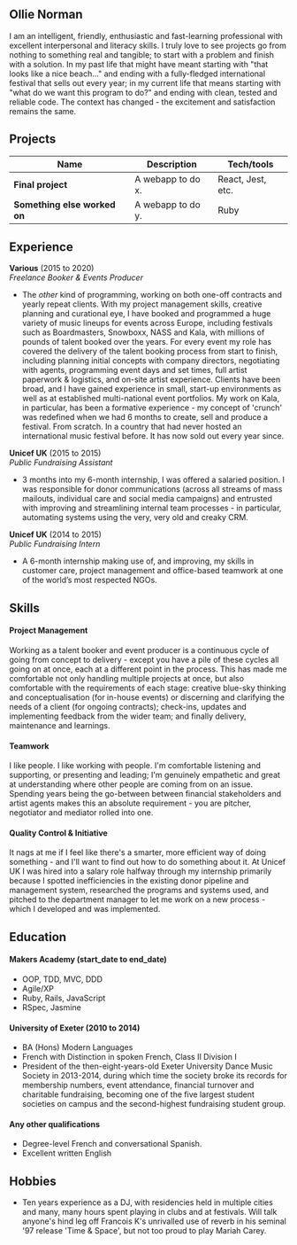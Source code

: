 ## Ollie Norman

I am an intelligent, friendly, enthusiastic and fast-learning professional with excellent interpersonal and literacy skills. I truly love to see projects go from nothing to something real and tangible; to start with a problem and finish with a solution. In my past life that might have meant starting with "that looks like a nice beach..." and ending with a fully-fledged international festival that sells out every year; in my current life that means starting with "what do we want this program to do?" and ending with clean, tested and reliable code. The context has changed - the excitement and satisfaction remains the same.

## Projects

| Name                         | Description       | Tech/tools        |
| ---------------------------- | ----------------- | ----------------- |
| **Final project**            | A webapp to do x. | React, Jest, etc. |
| **Something else worked on** | A webapp to do y. | Ruby              |

## Experience

**Various** (2015 to 2020)  
_Freelance Booker & Events Producer_

- The _other_ kind of programming, working on both one-off contracts and yearly repeat clients. With my project management skills, creative planning and curational eye, I have booked and programmed a huge variety of music lineups for events across Europe, including festivals such as Boardmasters, Snowboxx, NASS and Kala, with millions of pounds of talent booked over the years. For every event my role has covered the delivery of the talent booking process from start to finish, including planning initial concepts with company directors, negotiating with agents, programming event days and set times, full artist paperwork & logistics, and on-site artist experience. Clients have been broad, and I have gained experience in small, start-up environments as well as at established multi-national event portfolios. My work on Kala, in particular, has been a formative experience - my concept of 'crunch' was redefined when we had 6 months to create, sell and produce a festival. From scratch. In a country that had never hosted an international music festival before. It has now sold out every year since.

**Unicef UK** (2015 to 2015)  
_Public Fundraising Assistant_

- 3 months into my 6-month internship, I was offered a salaried position. I was responsible for donor communications (across all streams of mass mailouts, individual care and social media campaigns) and entrusted with improving and streamlining internal team processes - in particular, automating systems using the very, very old and creaky CRM.

**Unicef UK** (2014 to 2015)  
_Public Fundraising Intern_

- A 6-month internship making use of, and improving, my skills in customer care, project management and office-based teamwork at one of the world’s most respected NGOs.

## Skills

#### Project Management

Working as a talent booker and event producer is a continuous cycle of going from concept to delivery - except you have a pile of these cycles all going on at once, each at a different point in the process. This has made me comfortable not only handling multiple projects at once, but also comfortable with the requirements of each stage: creative blue-sky thinking and conceptualisation (for in-house events) or discerning and clarifying the needs of a client (for ongoing contracts); check-ins, updates and implementing feedback from the wider team; and finally delivery, maintenance and learnings.

#### Teamwork

I like people. I like working with people. I'm comfortable listening and supporting, or presenting and leading; I'm genuinely empathetic and great at understanding where other people are coming from on an issue. Spending years being the go-between between financial stakeholders and artist agents makes this an absolute requirement - you are pitcher, negotiator and mediator rolled into one. 

#### Quality Control & Initiative

It nags at me if I feel like there's a smarter, more efficient way of doing something - and I'll want to find out how to do something about it. At Unicef UK I was hired into a salary role halfway through my internship primarily because I spotted inefficiencies in the existing donor pipeline and management system, researched the programs and systems used, and pitched to the department manager to let me work on a new process - which I developed and was implemented.

## Education

#### Makers Academy (start_date to end_date)

- OOP, TDD, MVC, DDD
- Agile/XP
- Ruby, Rails, JavaScript
- RSpec, Jasmine

#### University of Exeter (2010 to 2014)

- BA (Hons) Modern Languages
- French with Distinction in spoken French, Class II Division I
- President of the then-eight-years-old Exeter University Dance Music Society in 2013-2014, during which time the society broke its records for membership numbers, event attendance, financial turnover and charitable fundraising, becoming one of the five largest student societies on campus and the second-highest fundraising student group.

#### Any other qualifications

- Degree-level French and conversational Spanish.
- Excellent written English

## Hobbies

- Ten years experience as a DJ, with residencies held in multiple cities and many, many hours spent playing in clubs and at festivals. Will talk anyone's hind leg off Francois K's unrivalled use of reverb in his seminal '97 release 'Time & Space', but not too proud to play Mariah Carey.
